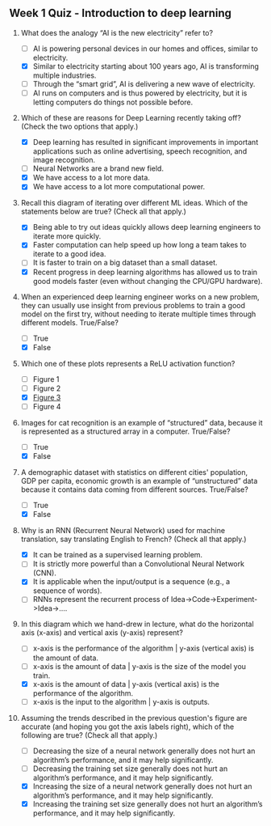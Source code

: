 ## Week 1 Quiz - Introduction to deep learning

1. What does the analogy “AI is the new electricity” refer to?

    - [ ] AI is powering personal devices in our homes and offices, similar to electricity.
    - [x] Similar to electricity starting about 100 years ago, AI is transforming multiple industries.
    - [ ] Through the “smart grid”, AI is delivering a new wave of electricity.
    - [ ] AI runs on computers and is thus powered by electricity, but it is letting computers do things not possible before.

2. Which of these are reasons for Deep Learning recently taking off? (Check the two options that apply.)

    - [x] Deep learning has resulted in significant improvements in important applications such as online advertising, speech recognition, and image recognition.
    - [ ] Neural Networks are a brand new field.
    - [x] We have access to a lot more data.
    - [x] We have access to a lot more computational power.
    
3. Recall this diagram of iterating over different ML ideas. Which of the statements below are true? (Check all that apply.)

    - [x] Being able to try out ideas quickly allows deep learning engineers to iterate more quickly.
    - [x] Faster computation can help speed up how long a team takes to iterate to a good idea. 
    - [ ] It is faster to train on a big dataset than a small dataset.
    - [x] Recent progress in deep learning algorithms has allowed us to train good models faster (even without changing the CPU/GPU hardware).

4. When an experienced deep learning engineer works on a new problem, they can usually use insight from previous problems to train a good model on the first try, without needing to iterate multiple times through different models. True/False?

    - [ ] True
    - [x] False

5. Which one of these plots represents a ReLU activation function?

    - [ ] Figure 1
    - [ ] Figure 2
    - [x] [Figure 3](https://en.wikipedia.org/wiki/Rectifier_(neural_networks))
    - [ ] Figure 4
    
6. Images for cat recognition is an example of “structured” data, because it is represented as a structured array in a computer. True/False?
    
    - [ ] True
    - [x] False
    
7. A demographic dataset with statistics on different cities' population, GDP per capita, economic growth is an example of “unstructured” data because it contains data coming from different sources. True/False?
    
    - [ ] True
    - [x] False
    
8. Why is an RNN (Recurrent Neural Network) used for machine translation, say translating English to French? (Check all that apply.)

    - [x] It can be trained as a supervised learning problem.
    - [ ] It is strictly more powerful than a Convolutional Neural Network (CNN).
    - [x] It is applicable when the input/output is a sequence (e.g., a sequence of words).
    - [ ] RNNs represent the recurrent process of Idea->Code->Experiment->Idea->....
    
9. In this diagram which we hand-drew in lecture, what do the horizontal axis (x-axis) and vertical axis (y-axis) represent?

    - [ ] x-axis is the performance of the algorithm | y-axis (vertical axis) is the amount of data.
    - [ ] x-axis is the amount of data | y-axis is the size of the model you train. 
    - [x] x-axis is the amount of data | y-axis (vertical axis) is the performance of the algorithm.
    - [ ] x-axis is the input to the algorithm | y-axis is outputs.

10. Assuming the trends described in the previous question's figure are accurate (and hoping you got the axis labels right), which of the following are true? (Check all that apply.)

    - [ ] Decreasing the size of a neural network generally does not hurt an algorithm’s performance, and it may help significantly.
    - [ ] Decreasing the training set size generally does not hurt an algorithm’s performance, and it may help significantly.
    - [x] Increasing the size of a neural network generally does not hurt an algorithm’s performance, and it may help significantly.
    - [x] Increasing the training set size generally does not hurt an algorithm’s performance, and it may help significantly.